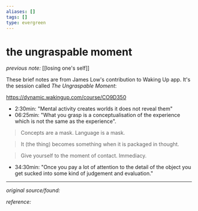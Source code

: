 ```yaml
---
aliases: []
tags: []
type: evergreen
---
```


# the ungraspable moment

_previous note:_ [[losing one's self]]

These brief notes are from James Low's contribution to Waking Up app. It's the session called _The Ungraspable Moment_:

<https://dynamic.wakingup.com/course/CO9D350>

- 2:30min: "Mental activity creates worlds it does not reveal them"
- 06:25min: "What you grasp is a conceptualisation of the experience which is not the same as the experience". 

> Concepts are a mask. Language is a mask. 

> It (the thing) becomes something when it is packaged in thought. 

> Give yourself to the moment of contact. Immediacy. 

- 34:30min:  "Once you pay a lot of attention to the detail of the object you get sucked into some kind of judgement and evaluation."

---

_original source/found:_ 

_reference:_ 




